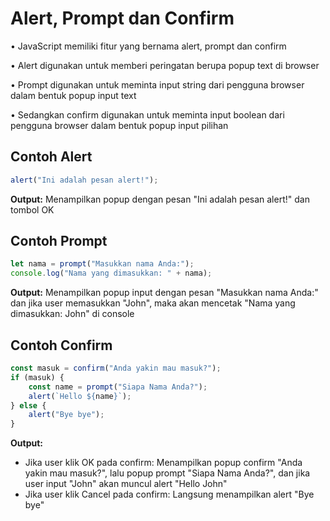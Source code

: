 # Alert, Prompt dan Confirm

• JavaScript memiliki fitur yang bernama alert, prompt dan confirm 

• Alert digunakan untuk memberi peringatan berupa popup text di browser

• Prompt digunakan untuk meminta input string dari pengguna browser dalam bentuk popup input text

• Sedangkan confirm digunakan untuk meminta input boolean dari pengguna browser dalam bentuk popup input pilihan

## Contoh Alert

```javascript
alert("Ini adalah pesan alert!");
```

**Output:** Menampilkan popup dengan pesan "Ini adalah pesan alert!" dan tombol OK

## Contoh Prompt

```javascript
let nama = prompt("Masukkan nama Anda:");
console.log("Nama yang dimasukkan: " + nama);
```

**Output:** Menampilkan popup input dengan pesan "Masukkan nama Anda:" dan jika user memasukkan "John", maka akan mencetak "Nama yang dimasukkan: John" di console

## Contoh Confirm

```javascript
const masuk = confirm("Anda yakin mau masuk?");
if (masuk) {
    const name = prompt("Siapa Nama Anda?");
    alert(`Hello ${name}`);
} else {
    alert("Bye bye");
}
```

**Output:** 
- Jika user klik OK pada confirm: Menampilkan popup confirm "Anda yakin mau masuk?", lalu popup prompt "Siapa Nama Anda?", dan jika user input "John" akan muncul alert "Hello John"
- Jika user klik Cancel pada confirm: Langsung menampilkan alert "Bye bye"
